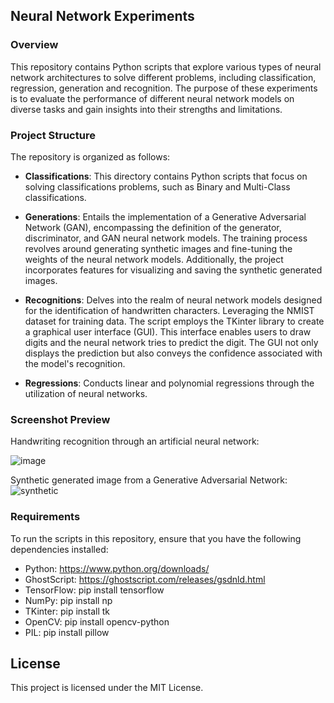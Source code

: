## Neural Network Experiments

### Overview
This repository contains Python scripts that explore various types of neural network architectures to solve different problems, including classification, regression, generation and recognition. The purpose of these experiments is to evaluate the performance of different neural network models on diverse tasks and gain insights into their strengths and limitations.


### Project Structure
The repository is organized as follows:

- **Classifications**: This directory contains Python scripts that focus on solving classifications problems, such as Binary and Multi-Class classifications.

- **Generations**: Entails the implementation of a Generative Adversarial Network (GAN), encompassing the definition of the generator, discriminator, and GAN neural network models. The training process revolves around generating synthetic images and fine-tuning the weights of the neural network models. Additionally, the project incorporates features for visualizing and saving the synthetic generated images.

- **Recognitions**: Delves into the realm of neural network models designed for the identification of handwritten characters. Leveraging the NMIST dataset for training data. The script employs the TKinter library to create a graphical user interface (GUI). This interface enables users to draw digits and the neural network tries to predict the digit. The GUI not only displays the prediction but also conveys the confidence associated with the model's recognition.

- **Regressions**: Conducts linear and polynomial regressions through the utilization of neural networks.


### Screenshot Preview

Handwriting recognition through an artificial neural network:

![image](https://github.com/TobiasSjoholm1995/AI/assets/43572826/404906f8-f405-44ce-b03c-e0379122b17b)


Synthetic generated image from a Generative Adversarial Network:
![synthetic](https://github.com/TobiasSjoholm1995/AI/assets/43572826/2d8f4912-dc5e-4a59-8814-9af02ebc284f)


### Requirements
To run the scripts in this repository, ensure that you have the following dependencies installed:

- Python:  https://www.python.org/downloads/
- GhostScript:  https://ghostscript.com/releases/gsdnld.html 
- TensorFlow:  pip install tensorflow 
- NumPy:  pip install np
- TKinter:  pip install tk
- OpenCV:  pip install opencv-python
- PIL:  pip install pillow


## License
This project is licensed under the MIT License.
